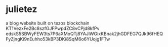 # julietez
a blog website built on tezos blockchain
KT1VezxFe2Bc8szfGJFPwpdZC8vCPjd8kfPv
edskS5SBWyFEW3ts7P6aXMoQTj8YAJiWGixKBnak2jhGDFEG7QJk96fHEQFyZjngKi9nEuhho53kBP3DKi8SqM6o6YUojg1FTw
